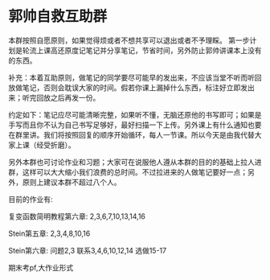 # 郭帅自救互助群

本群按照自愿原则，如果觉得烦或者不想共享可以退出或者不予理睬。
第一步计划是轮流上课高还原度记笔记并分享笔记，节省时间，另外防止郭帅讲课本上没有的东西。

补充：本着互助原则，做笔记的同学要尽可能早的发出来，不应该当堂不听而听回放做笔记，否则会耽误大家的时间。假若你课上漏掉什么东西，标注好立即发出来；听完回放之后再发一份。

约定如下：笔记应尽可能清晰完整，如果听不懂，无脑还原他的书写即可；如果是手写而且你不认为自己书写足够好，最好扫描一下上传。另外课上有什么通知也要在群里讲。我们将按照回复的顺序开始循环，每人一节课。所以今天是由我代替大家上课（经受折磨）。

另外本群也可讨论作业和习题；大家可在说服他人遵从本群的目的的基础上拉人进群，这样可以大大缩小我们浪费的总时间。不过拉进来的人做笔记要好一点；另外，原则上建议本群不超过八个人。

目前的作业有:

复变函数简明教程第六章:
2,3,6,7,10,13,14,16

Stein第五章:
2,3,4,8,10,16

Stein第六章:
问题2,3
联系3,4,6,10,12,14
选做15-17

期末考pf,大作业形式
